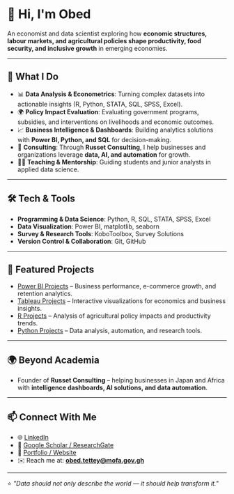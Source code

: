 # 👋 Hi, I'm Obed

An economist and data scientist exploring how **economic structures, labour markets, and agricultural policies shape productivity, food security, and inclusive growth** in emerging economies.

---

## 🔑 What I Do
- 📊 **Data Analysis & Econometrics**: Turning complex datasets into actionable insights (R, Python, STATA, SQL, SPSS, Excel).  
- 🌍 **Policy Impact Evaluation**: Evaluating government programs, subsidies, and interventions on livelihoods and economic outcomes.  
- 📈 **Business Intelligence & Dashboards**: Building analytics solutions with **Power BI, Python, and SQL** for decision-making.
- 🚀 **Consulting**: Through **Russet Consulting**, I help businesses and organizations leverage **data, AI, and automation** for growth.    
- 🧑‍🏫 **Teaching & Mentorship**: Guiding students and junior analysts in applied data science.  

---

## 🛠️ Tech & Tools
- **Programming & Data Science**: Python, R, SQL, STATA, SPSS, Excel  
- **Data Visualization**: Power BI, matplotlib, seaborn  
- **Survey & Research Tools**: KoboToolbox, Survey Solutions
- **Version Control & Collaboration**: Git, GitHub  

---

## 📂 Featured Projects
- [Power BI Projects](https://github.com/WanderwithObed/Power-BI-Dashboards) – Business performance, e-commerce growth, and retention analytics.  
- [Tableau Projects](https://github.com/WanderwithObed/Tableau) – Interactive visualizations for economics and business insights.  
- [R Projects](https://github.com/WanderwithObed/R) – Analysis of agricultural policy impacts and productivity trends.  
- [Python Projects](https://github.com/WanderwithObed/Python) – Data analysis, automation, and research tools.  

---

## 🌍 Beyond Academia
- Founder of **Russet Consulting** – helping businesses in Japan and Africa with **intelligence dashboards, AI solutions, and data automation**. 

---

## 📫 Connect With Me
- 🌐 [LinkedIn](https://www.linkedin.com/in/obed-tettey-103914198/)  
- 📝 [Google Scholar / ResearchGate](#)  
- 💼 [Portfolio / Website](#)  
- ✉️ Reach me at: **obed.tettey@mofa.gov.gh**  

---

⭐️ *"Data should not only describe the world — it should help transform it."*  
